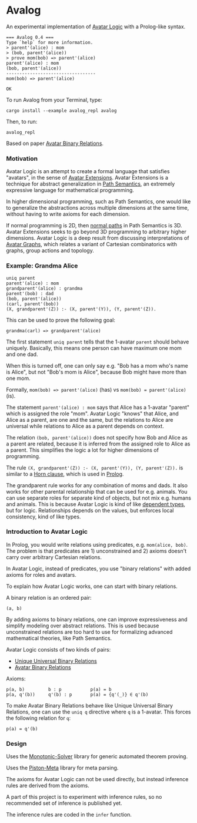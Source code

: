 # Avalog

An experimental implementation of [Avatar Logic](https://advancedresearch.github.io/avatar-extensions/summary.html)
with a Prolog-like syntax.

```text
=== Avalog 0.4 ===
Type `help` for more information.
> parent'(alice) : mom
> (bob, parent'(alice))
> prove mom(bob) => parent'(alice)
parent'(alice) : mom
(bob, parent'(alice))
----------------------------------
mom(bob) => parent'(alice)

OK
```

To run Avalog from your Terminal, type:

```text
cargo install --example avalog_repl avalog
```

Then, to run:

```text
avalog_repl
```

Based on paper [Avatar Binary Relations](https://github.com/advancedresearch/path_semantics/blob/master/papers-wip/avatar-binary-relations.pdf).

### Motivation

Avatar Logic is an attempt to create a formal language that satisfies "avatars",
in the sense of [Avatar Extensions](https://github.com/advancedresearch/path_semantics/blob/master/sequences.md#avatar-extensions).
Avatar Extensions is a technique for abstract generalization in [Path Semantics](https://github.com/advancedresearch/path_semantics),
an extremely expressive language for mathematical programming.

In higher dimensional programming, such as Path Semantics, one would like to generalize
the abstractions across multiple dimensions at the same time, without having to write axioms
for each dimension.

If normal programming is 2D, then [normal paths](https://github.com/advancedresearch/path_semantics/blob/master/papers-wip/normal-paths.pdf)
in Path Semantics is 3D.
Avatar Extensions seeks to go beyond 3D programming to arbitrary higher dimensions.
Avatar Logic is a deep result from discussing interpretations of [Avatar Graphs](https://github.com/advancedresearch/path_semantics/blob/master/papers-wip/avatar-graphs.pdf),
which relates a variant of Cartesian combinatorics with graphs, group actions and topology.

### Example: Grandma Alice

```text
uniq parent
parent'(alice) : mom
grandparent'(alice) : grandma
parent'(bob) : dad
(bob, parent'(alice))
(carl, parent'(bob))
(X, grandparent'(Z)) :- (X, parent'(Y)), (Y, parent'(Z)).
```

This can be used to prove the following goal:

```text
grandma(carl) => grandparent'(alice)
```

The first statement `uniq parent` tells that the 1-avatar `parent` should behave uniquely.
Basically, this means one person can have maximum one mom and one dad.

When this is turned off, one can only say e.g. "Bob has a mom who's name is Alice",
but not "Bob's mom is Alice", because Bob might have more than one mom.

Formally, `mom(bob) => parent'(alice)` (has) vs `mom(bob) = parent'(alice)` (is).

The statement `parent'(alice) : mom` says that Alice has a 1-avatar "parent" which
is assigned the role "mom".
Avatar Logic "knows" that Alice, and Alice as a parent, are one and the same,
but the relations to Alice are universal while relations to Alice as a parent depends on context.

The relation `(bob, parent'(alice))` does not specify how Bob and Alice as a parent are related,
because it is inferred from the assigned role to Alice as a parent.
This simplifies the logic a lot for higher dimensions of programming.

The rule `(X, grandparent'(Z)) :- (X, parent'(Y)), (Y, parent'(Z)).` is similar
to a [Horn clause](https://en.wikipedia.org/wiki/Horn_clause), which is used in
[Prolog](https://en.wikipedia.org/wiki/Prolog).

The grandparent rule works for any combination of moms and dads.
It also works for other parental relationship that can be used for e.g. animals.
You can use separate roles for separate kind of objects, but not mix e.g. humans and animals.
This is because Avatar Logic is kind of like [dependent types](https://en.wikipedia.org/wiki/Dependent_type), but for logic.
Relationships depends on the values, but enforces local consistency, kind of like types.

### Introduction to Avatar Logic

In Prolog, you would write relations using predicates, e.g. `mom(alice, bob)`.
The problem is that predicates are 1) unconstrained and 2) axioms doesn't carry over
arbitrary Cartesian relations.

In Avatar Logic, instead of predicates, you use "binary relations" with added axioms for roles and avatars.

To explain how Avatar Logic works, one can start with binary relations.

A binary relation is an ordered pair:

```text
(a, b)
```

By adding axioms to binary relations, one can improve expressiveness and simplify
modeling over abstract relations. This is used because unconstrained relations are
too hard to use for formalizing advanced mathematical theories, like Path Semantics.

Avatar Logic consists of two kinds of pairs:

- [Unique Universal Binary Relations](https://github.com/advancedresearch/path_semantics/blob/master/papers-wip/unique-universal-binary-relations.pdf)
- [Avatar Binary Relations](https://github.com/advancedresearch/path_semantics/blob/master/papers-wip/avatar-binary-relations.pdf)

Axioms:

```text
p(a, b)         b : p           p(a) = b
p(a, q'(b))     q'(b) : p       p(a) = {q'(_)} ∈ q'(b)
```

To make Avatar Binary Relations behave like Unique Universal Binary Relations,
one can use the `uniq q` directive where `q` is a 1-avatar.
This forces the following relation for `q`:

```text
p(a) = q'(b)
```

### Design

Uses the [Monotonic-Solver](https://github.com/advancedresearch/monotonic_solver) library
for generic automated theorem proving.

Uses the [Piston-Meta](https://github.com/pistondevelopers/meta) library for meta parsing.

The axioms for Avatar Logic can not be used directly,
but instead inference rules are derived from the axioms.

A part of this project is to experiment with inference rules,
so no recommended set of inference is published yet.

The inference rules are coded in the `infer` function.
